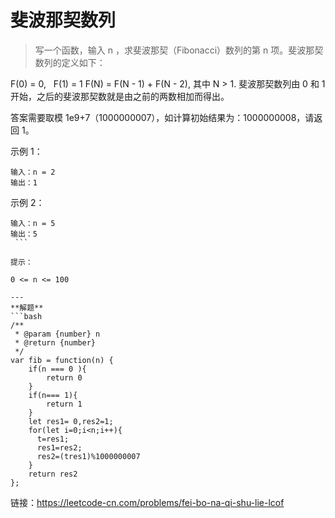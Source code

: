 # 斐波那契数列

>写一个函数，输入 n ，求斐波那契（Fibonacci）数列的第 n 项。斐波那契数列的定义如下：

F(0) = 0,   F(1) = 1
F(N) = F(N - 1) + F(N - 2), 其中 N > 1.
斐波那契数列由 0 和 1 开始，之后的斐波那契数就是由之前的两数相加而得出。

答案需要取模 1e9+7（1000000007），如计算初始结果为：1000000008，请返回 1。



示例 1：
```
输入：n = 2
输出：1
```
示例 2：
```
输入：n = 5
输出：5
 ```

提示：

0 <= n <= 100

---
**解题**
```bash
/**
 * @param {number} n
 * @return {number}
 */
var fib = function(n) {
    if(n === 0 ){
        return 0
    }
    if(n=== 1){
        return 1
    }
    let res1= 0,res2=1;
    for(let i=0;i<n;i++){
      t=res1;
      res1=res2;
      res2=(tres1)%1000000007
    }
    return res2
};

```
链接：https://leetcode-cn.com/problems/fei-bo-na-qi-shu-lie-lcof
